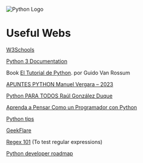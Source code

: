 ![Python Logo](https://www.python.org/static/community_logos/python-logo-generic.svg")


# Useful Webs


[W3Schools](https://www.w3schools.com/python/)


[Python 3 Documentation](https://docs.python.org/3/index.html)


Book [El Tutorial de Python](https://argentinaenpython.com/quiero-aprender-python/TutorialPython3.pdf). por Guido Van Rossum


[APUNTES PYTHON Manuel Vergara – 2023](https://vergaracarmona.es/wp-content/uploads/2023/05/Apuntes_python_Manuel_Vergara.pdf)


[Python PARA TODOS Raúl González Duque](https://persoal.citius.usc.es/eva.cernadas/informaticaparacientificos/material/libros/Python%20para%20todos.pdf)


[Aprenda a Pensar Como un Programador con Python](https://argentinaenpython.com/quiero-aprender-python/aprenda-a-pensar-como-un-programador-con-python.pdf)


[Python tips](https://book.pythontips.com/en/latest/index.html#)


[GeekFlare](https://geekflare.com/es/?s=python)


[Regex 101](https://regex101.com/) (To test regular expressions)


[Python developer roadmap](https://roadmap.sh/python)
